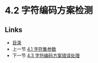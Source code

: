 # 4.2 字符编码方案检测

## Links

* [目录](../SUMMARY.md)
* 上一节 [4.1 字符集参数](../Section4/4.1.md)
* 下一节 [4.3 字符编码方案错误处理](../Section4/4.3.md)